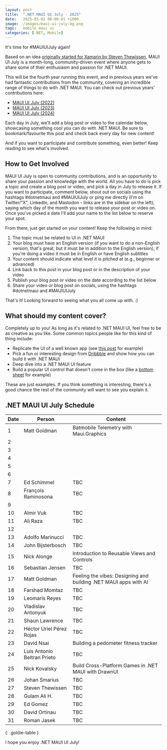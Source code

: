 ```yaml
---
layout: post
title:  ".NET MAUI UI July - 2025"
date:   2025-05-01 00:00:01 +1000
image:  /images/maui-ui-july-bg.png
tags:   mobile maui ui
categories: [.NET, Mobile]
---
```


It's time for #MAUIUIJuly again!

Based on an idea [originally started for Xamarin by Steven Thewissen](https://thewissen.io/introducing-xamarin-ui-july/), MAUI UI July is a month-long, community-driven event where anyone gets to share some of their enthusiasm and passion for .NET MAUI.

This will be the fourth year running this event, and in previous years we've had fantastic contributions from the community, covering an incredible range of things to do with .NET MAUI. You can check out previous years' contributions here:

* [MAUI UI July (2022)](/posts/maui-ui-july)
* [MAUI UI July (2023)](/posts/maui-ui-july-23)
* [MAUI UI July (2024)](/posts/mauiuijuly-24/)

Each day in July, we'll add a blog post or video to the calendar below, showcasing something cool you can do with .NET MAUI. Be sure to bookmark/favourite this post and check back every day for new content!

And if you want to participate and contribute something, even better! Keep reading to see what's involved.

## How to Get Involved

MAUI UI July is open to community contributions, and is an opportunity to share your passion and knowledge with the world. All you have to do is pick a topic and create a blog post or video, and pick a day in July to release it. If you want to participate, comment below, shout out on socials using the hashtags #dotnetmaui and #MAUIUIJuly or ping me directly (I'm on Twitter/"X", LinkedIn, and Mastodon - links are in the sidebar on the left), saying which day of the month you want to release your post or video on. Once you've picked a date I'll add your name to the list below to reserve your spot.

From there, just get started on your content! Keep the following in mind:

1. The topic must be related to UI in .NET MAUI
2. Your blog must have an English version (if you want to do a non-English version, that's great, but it must be in addition to the English version), if you're doing a video it must be in English or have English subtitles
3. Your content should indicate what level it is pitched at (e.g., beginner or advanced)
4. Link back to this post in your blog post or in the description of your video
5. Publish your blog post or video on the date according to the list below
6. Share your video or blog post on socials, using the hashtags #dotnetmaui and #MAUIUIJuly

That's it! Looking forward to seeing what you all come up with. :)

## What should my content cover?

Completely up to you! As long as it's related to .NET MAUI UI, feel free to be as creative as you like. Some common topics people like for this kind of thing include:

* Replicate the UI of a well known app (see [this post](/posts/outlook-clone) for example)
* Pick a fun or interesting design from [Dribbble](https://dribbble.com) and show how you can build it with .NET MAUI
* Deep dive into a .NET MAUI UI feature
* Build a popular UI control that doesn't come in the box (like a [bottom sheet](https://blogs.xgenoapps.com/post/2022/07/23/maui-bottom-sheet) for example)

These are just examples. If you think something is interesting, there's a good chance the rest of the community will want to see you explain it.


## .NET MAUI UI July Schedule

| Date | Person                      | Content                                                          |
| ---- | --------------------------- | ---------------------------------------------------------------- |
| 1    | Matt Goldman                | Batmobile Telemetry with Maui.Graphics                           |
| 2    |                             |                                                                  |
| 3    |                             |                                                                  |
| 4    |                             |                                                                  |
| 5    |                             |                                                                  |
| 6    |                             |                                                                  |
| 7    | Ed Schimmel                 | TBC                                                              |
| 8    | François Raminosona         | TBC                                                              |
| 9    |                             |                                                                  |
| 10   | Almir Vuk                   | TBC                                                              |
| 11   | Ali Raza                    | TBC                                                              |
| 12   |                             |                                                                  |
| 13   | Adolfo Marinucci            | TBC                                                              |
| 14   | John Bijsterbosch           | TBC                                                              |
| 15   | Nick Alonge                 | Introduction to Reusable Views and Controls                      |
| 16   | Sebastian Jensen            | TBC                                                              |
| 17   | Matt Goldman                | Feeling the vibes: Designing and building .NET MAUI apps with AI |
| 18   | Farshad Momtaz              | TBC                                                              |
| 19   | Leomaris Reyes              | TBC                                                              |
| 20   | Vladislav Antonyuk          | TBC                                                              |
| 21   | Shaun Lawrence              | TBC                                                              |
| 22   | Héctor Uriel Pérez Rojas    | TBC                                                              |
| 23   | David Nsai                  | Building a pedometer fitness tracker                             |
| 24   | Luis Antonio Beltran Prieto | TBC                                                              |
| 25   | Nick Kovalsky               | Build Cross-Platform Games in .NET MAUI with DrawnUI             |
| 26   | Johan Smarius               | TBC                                                              |
| 27   | Steven Thewissen            | TBC                                                              |
| 28   | Gulam Ali H.                | TBC                                                              |
| 29   | Ed Gomez                    | TBC                                                              |
| 30   | David Ortinau               | TBC                                                              |
| 31   | Roman Jasek                 | TBC                                                              |

{: .goldie-table }

I hope you enjoy .NET MAUI UI July!
